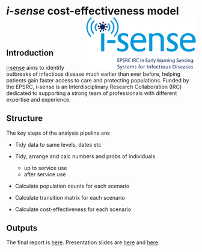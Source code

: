 
# *i-sense* cost-effectiveness model <img src="logo.png" height="139" align="right"/>

<!-- ![](logo.png) -->

<br> <br>

## Introduction

[i-sense](https://www.i-sense.org.uk/) aims to identify outbreaks of
infectious disease much earlier than ever before, helping patients gain
faster access to care and protecting populations. Funded by the EPSRC,
i-sense is an Interdisciplinary Research Collaboration (IRC) dedicated
to supporting a strong team of professionals with different expertise
and experience.

## Structure

The key steps of the analysis pipeline are:

  - Tidy data to same levels, dates etc

  - Tidy, arrange and calc numbers and probs of individuals
    
      - up to service use
      - after service use

  - Calculate population counts for each scenario

  - Calculate transition matrix for each scenario

  - Calculate cost-effectiveness for each scenario

## Outputs

The final report is [here](docs/finalreport.pdf). Presentation slides
are [here](docs/06042017-isense_HE-seminar-slides_NGreen.pdf) and
[here](docs/i-sense%20meeting%2014%20June%202017%20-%20Green.pdf).
